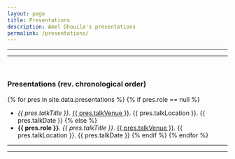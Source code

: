 ```yaml
---
layout: page
title: Presentations
description: Amel Ghouila's presentations
permalink: /presentations/
---
```


***
***
<br>


### Presentations (rev. chronological order)

{% for pres in site.data.presentations %}
  {% if pres.role == null %}
- *{{ pres.talkTitle }}*. <u>{{ pres.talkVenue }}</u>. {{ pres.talkLocation }}. {{ pres.talkDate }}
  {% else %}
- **{{ pres.role }}**. *{{ pres.talkTitle }}*. <u>{{ pres.talkVenue }}</u>. {{ pres.talkLocation }}. {{ pres.talkDate }}
  {% endif %}
{% endfor %}

***
***

